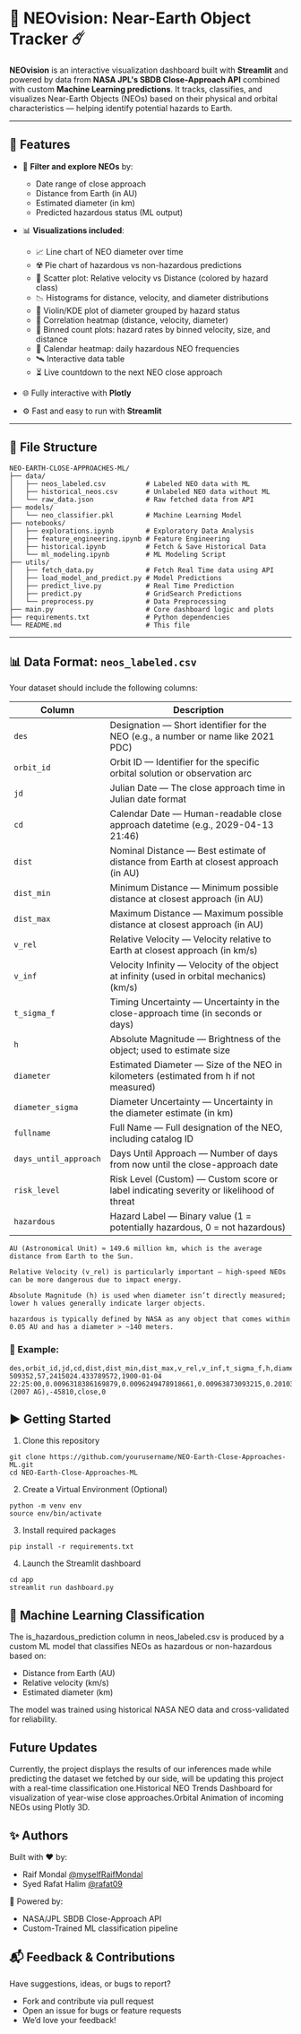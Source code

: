 # 🌌 NEOvision: Near-Earth Object Tracker ☄️

**NEOvision** is an interactive visualization dashboard built with **Streamlit** and powered by data from **NASA JPL's SBDB Close-Approach API** combined with custom **Machine Learning predictions**. It tracks, classifies, and visualizes Near-Earth Objects (NEOs) based on their physical and orbital characteristics — helping identify potential hazards to Earth.

---

## 🚀 Features

- 🔎 **Filter and explore NEOs** by:
  - Date range of close approach
  - Distance from Earth (in AU)
  - Estimated diameter (in km)
  - Predicted hazardous status (ML output)
- 📊 **Visualizations included**:
  - 📈 Line chart of NEO diameter over time
  - ☢️ Pie chart of hazardous vs non-hazardous predictions
  - 📏 Scatter plot: Relative velocity vs Distance (colored by hazard class)
  - 📉 Histograms for distance, velocity, and diameter distributions
  - 🔄 Violin/KDE plot of diameter grouped by hazard status
  - 🧊 Correlation heatmap (distance, velocity, diameter)
  - 🧮 Binned count plots: hazard rates by binned velocity, size, and distance
  - 📅 Calendar heatmap: daily hazardous NEO frequencies
  - 🛰️ Interactive data table
  - ⏳ Live countdown to the next NEO close approach

- 🌐 Fully interactive with **Plotly**
- ⚙️ Fast and easy to run with **Streamlit**

---

## 📂 File Structure
```
NEO-EARTH-CLOSE-APPROACHES-ML/                   
├── data/
│   ├── neos_labeled.csv          # Labeled NEO data with ML
│   ├── historical_neos.csv       # Unlabeled NEO data without ML
│   └── raw_data.json             # Raw fetched data from API
├── models/
│   └── neo_classifier.pkl        # Machine Learning Model
├── notebooks/
│   ├── explorations.ipynb        # Exploratory Data Analysis
│   ├── feature_engineering.ipynb # Feature Engineering
│   ├── historical.ipynb          # Fetch & Save Historical Data
│   └── ml_modeling.ipynb         # ML Modeling Script
├── utils/
│   ├── fetch_data.py             # Fetch Real Time data using API
│   ├── load_model_and_predict.py # Model Predictions
│   ├── predict_live.py           # Real Time Prediction
│   ├── predict.py                # GridSearch Predictions
│   └── preprocess.py             # Data Preprocessing
├── main.py                       # Core dashboard logic and plots
├── requirements.txt              # Python dependencies
└── README.md                     # This file
```
---

## 📊 Data Format: `neos_labeled.csv`

Your dataset should include the following columns:

| Column                 | Description                                  |
|------------------------|----------------------------------------------|
| `des`                   | Designation — Short identifier for the NEO (e.g., a number or name like 2021 PDC) |
| `orbit_id`             | Orbit ID — Identifier for the specific orbital solution or observation arc|
| `jd`                 | Julian Date — The close approach time in Julian date format |
| `cd`             | Calendar Date — Human-readable close approach datetime (e.g., 2029-04-13 21:46)|
| `dist`                | Nominal Distance — Best estimate of distance from Earth at closest approach (in AU)|
| `dist_min` | Minimum Distance — Minimum possible distance at closest approach (in AU)|
| `dist_max` | Maximum Distance — Maximum possible distance at closest approach (in AU)|
|`v_rel`| Relative Velocity — Velocity relative to Earth at closest approach (in km/s)|
|`v_inf`| Velocity Infinity — Velocity of the object at infinity (used in orbital mechanics) (km/s)|
|`t_sigma_f`| Timing Uncertainty — Uncertainty in the close-approach time (in seconds or days)|
|`h`| Absolute Magnitude — Brightness of the object; used to estimate size|
|`diameter`| Estimated Diameter — Size of the NEO in kilometers (estimated from h if not measured)|
|`diameter_sigma`| Diameter Uncertainty — Uncertainty in the diameter estimate (in km)|
|`fullname`| Full Name — Full designation of the NEO, including catalog ID|
|`days_until_approach`| Days Until Approach — Number of days from now until the close-approach date|
|`risk_level`| Risk Level (Custom) — Custom score or label indicating severity or likelihood of threat|
|`hazardous`| Hazard Label — Binary value (1 = potentially hazardous, 0 = not hazardous)|

```
AU (Astronomical Unit) ≈ 149.6 million km, which is the average distance from Earth to the Sun.

Relative Velocity (v_rel) is particularly important — high-speed NEOs can be more dangerous due to impact energy.

Absolute Magnitude (h) is used when diameter isn’t directly measured; lower h values generally indicate larger objects.

hazardous is typically defined by NASA as any object that comes within 0.05 AU and has a diameter > ~140 meters.
```

### 📁 Example:

```csv
des,orbit_id,jd,cd,dist,dist_min,dist_max,v_rel,v_inf,t_sigma_f,h,diameter,diameter_sigma,fullname,days_until_approach,risk_level,hazardous
509352,57,2415024.433789572,1900-01-04 22:25:00,0.0096318386169879,0.0096249478918661,0.00963873093215,0.20103115950940506,8.65480697513416,00:02,0.3179916317991631,,,509352 (2007 AG),-45810,close,0
```
## ▶️ Getting Started

1. Clone this repository
```
git clone https://github.com/yourusername/NEO-Earth-Close-Approaches-ML.git
cd NEO-Earth-Close-Approaches-ML
```

2. Create a Virtual Environment (Optional)
```
python -m venv env
source env/bin/activate
```

3. Install required packages
```
pip install -r requirements.txt
```

4. Launch the Streamlit dashboard
```
cd app
streamlit run dashboard.py
```

## 🤖 Machine Learning Classification

The is_hazardous_prediction column in neos_labeled.csv is produced by a custom ML model that classifies NEOs as hazardous or non-hazardous based on:
- Distance from Earth (AU)
- Relative velocity (km/s)
- Estimated diameter (km)

The model was trained using historical NASA NEO data and cross-validated for reliability.

## Future Updates

Currently, the project displays the results of our inferences made while predicting the dataset we fetched by our side, will be updating this project with a real-time classification one.Historical NEO Trends Dashboard for visualization of year-wise close approaches.Orbital Animation of incoming NEOs using Plotly 3D.

## ✨ Authors

Built with ❤️ by:
- Raif Mondal [@myselfRaifMondal](https://github.com/myselfRaifMondal)
- Syed Rafat Halim [@rafat09](https://github.com/rafat09)

🔗 Powered by:
- NASA/JPL SBDB Close-Approach API
- Custom-Trained ML classification pipeline

## 📬 Feedback & Contributions

Have suggestions, ideas, or bugs to report?
- Fork and contribute via pull request
- Open an issue for bugs or feature requests
- We’d love your feedback!


